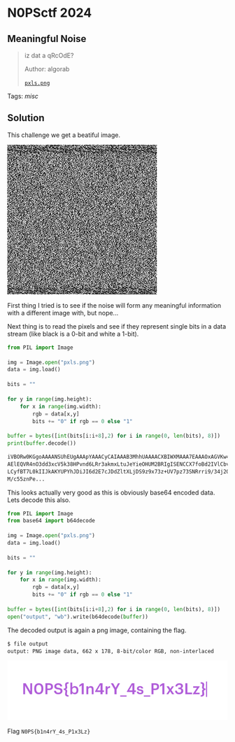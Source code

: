 # N0PSctf 2024

## Meaningful Noise

> iz dat a qRcOdE?
> 
> Author: algorab
> 
> [`pxls.png`](pxls.png)

Tags: _misc_

## Solution
This challenge we get a beatiful image.

![](pxls.png)

First thing I tried is to see if the noise will form any meaningful information with a different image with, but nope...

Next thing is to read the pixels and see if they represent single bits in a data stream (like black is a 0-bit and white a 1-bit).

```python
from PIL import Image

img = Image.open("pxls.png")
data = img.load()

bits = ""

for y in range(img.height):
    for x in range(img.width):
        rgb = data[x,y]
        bits += "0" if rgb == 0 else "1"

buffer = bytes([int(bits[i:i+8],2) for i in range(0, len(bits), 8)])
print(buffer.decode())
```

```bash
iVBORw0KGgoAAAANSUhEUgAAApYAAACyCAIAAAB3MhhUAAAACXBIWXMAAA7EAAAOxAGVKw4bAAAg
AElEQVR4nO3dd3xcV5k38HPvnd6LRr3akmxLtuJeYieOHUM2BRIgISENCCX7foBd2IVlCbvwLkvZ
LCyfBT7L0kIIJkAKYUPYhJDiJI6d2E7cJDdZltXLjDS9z9x73z+UV7pz73SNRrri9/34j2Q80lzJ
M/c55znPe...
```

This looks actually very good as this is obviously base64 encoded data. Lets decode this also.

```python
from PIL import Image
from base64 import b64decode

img = Image.open("pxls.png")
data = img.load()

bits = ""

for y in range(img.height):
    for x in range(img.width):
        rgb = data[x,y]
        bits += "0" if rgb == 0 else "1"

buffer = bytes([int(bits[i:i+8],2) for i in range(0, len(bits), 8)])
open("output", "wb").write(b64decode(buffer))
```

The decoded output is again a png image, containing the flag.

```bash
$ file output
output: PNG image data, 662 x 178, 8-bit/color RGB, non-interlaced
```

![](output.png)

Flag `N0PS{b1n4rY_4s_P1x3Lz}`
